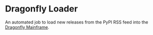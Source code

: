 # Dragonfly Loader

An automated job to load new releases from the PyPI RSS feed into the [Dragonfly Mainframe](https://github.com/vipyrsec/dragonfly-mainframe).
